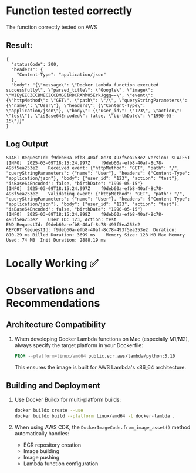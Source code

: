 # Function tested correctly

The function correctly tested on AWS


## Result:

```shell
{
  "statusCode": 200,
  "headers": {
    "Content-Type": "application/json"
  },
  "body": "{\"message\": \"Docker Lambda function executed successfully\", \"parsed_title\": \"Google\", \"image\": \"WIEyEECZCCBMECZCCBMGEiRDCRAhhU5ErkJggg==\", \"event\": {\"httpMethod\": \"GET\", \"path\": \"/\", \"queryStringParameters\": {\"name\": \"User\"}, \"headers\": {\"Content-Type\": \"application/json\"}, \"body\": {\"user_id\": \"123\", \"action\": \"test\"}, \"isBase64Encoded\": false, \"birthDate\": \"1990-05-15\"}}"
}
```

## Log Output 

```shell
START RequestId: f9deb60a-efb8-40af-8c78-493f5ea253e2 Version: $LATEST
[INFO]	2025-03-09T18:15:24.997Z	f9deb60a-efb8-40af-8c78-493f5ea253e2	Received event: {"httpMethod": "GET", "path": "/", "queryStringParameters": {"name": "User"}, "headers": {"Content-Type": "application/json"}, "body": {"user_id": "123", "action": "test"}, "isBase64Encoded": false, "birthDate": "1990-05-15"}
[INFO]	2025-03-09T18:15:24.997Z	f9deb60a-efb8-40af-8c78-493f5ea253e2	Validating event: {"httpMethod": "GET", "path": "/", "queryStringParameters": {"name": "User"}, "headers": {"Content-Type": "application/json"}, "body": {"user_id": "123", "action": "test"}, "isBase64Encoded": false, "birthDate": "1990-05-15"}
[INFO]	2025-03-09T18:15:24.998Z	f9deb60a-efb8-40af-8c78-493f5ea253e2	User ID: 123, Action: test
END RequestId: f9deb60a-efb8-40af-8c78-493f5ea253e2
REPORT RequestId: f9deb60a-efb8-40af-8c78-493f5ea253e2	Duration: 810.29 ms	Billed Duration: 3699 ms	Memory Size: 128 MB	Max Memory Used: 74 MB	Init Duration: 2888.19 ms	
```

# Locally Working ✅

# Observations and Recommendations

## Architecture Compatibility
1. When developing Docker Lambda functions on Mac (especially M1/M2), always specify the target platform in your Dockerfile:
   ```dockerfile
   FROM --platform=linux/amd64 public.ecr.aws/lambda/python:3.10
   ```
   This ensures the image is built for AWS Lambda's x86_64 architecture.

## Building and Deployment
1. Use Docker Buildx for multi-platform builds:
   ```bash
   docker buildx create --use
   docker buildx build --platform linux/amd64 -t docker-lambda .
   ```

2. When using AWS CDK, the `DockerImageCode.from_image_asset()` method automatically handles:
   - ECR repository creation
   - Image building
   - Image pushing
   - Lambda function configuration


